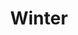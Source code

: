 ---
title: Winter
showTitle: false
image: /img/drawings/blackandwhiteeye.jpg
materials: pencil
description:
---